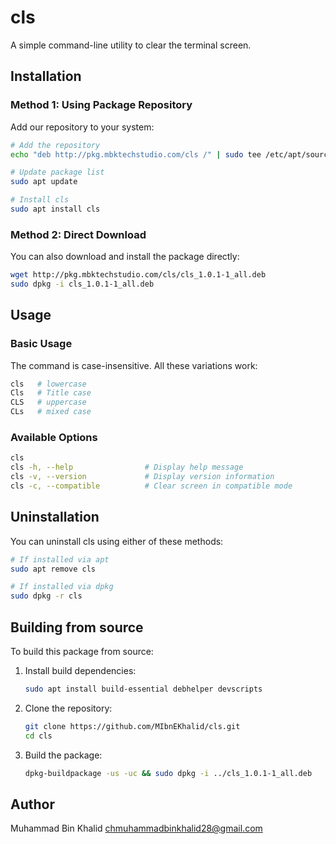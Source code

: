 # cls

A simple command-line utility to clear the terminal screen.

## Installation

### Method 1: Using Package Repository

Add our repository to your system:

```bash
# Add the repository
echo "deb http://pkg.mbktechstudio.com/cls /" | sudo tee /etc/apt/sources.list.d/cls.list

# Update package list
sudo apt update

# Install cls
sudo apt install cls
```

### Method 2: Direct Download

You can also download and install the package directly:

```bash
wget http://pkg.mbktechstudio.com/cls/cls_1.0.1-1_all.deb
sudo dpkg -i cls_1.0.1-1_all.deb
```

## Usage

### Basic Usage
The command is case-insensitive. All these variations work:

```bash
cls   # lowercase
Cls   # Title case
CLS   # uppercase
CLs   # mixed case
```

### Available Options

```bash
cls
cls -h, --help                # Display help message
cls -v, --version             # Display version information
cls -c, --compatible          # Clear screen in compatible mode
```

## Uninstallation

You can uninstall cls using either of these methods:

```bash
# If installed via apt
sudo apt remove cls

# If installed via dpkg
sudo dpkg -r cls
```

## Building from source

To build this package from source:

1. Install build dependencies:
   ```bash
   sudo apt install build-essential debhelper devscripts
   ```

2. Clone the repository:
   ```bash
   git clone https://github.com/MIbnEKhalid/cls.git
   cd cls
   ```

3. Build the package:
   ```bash
   dpkg-buildpackage -us -uc && sudo dpkg -i ../cls_1.0.1-1_all.deb
   ```

## Author

Muhammad Bin Khalid <chmuhammadbinkhalid28@gmail.com>